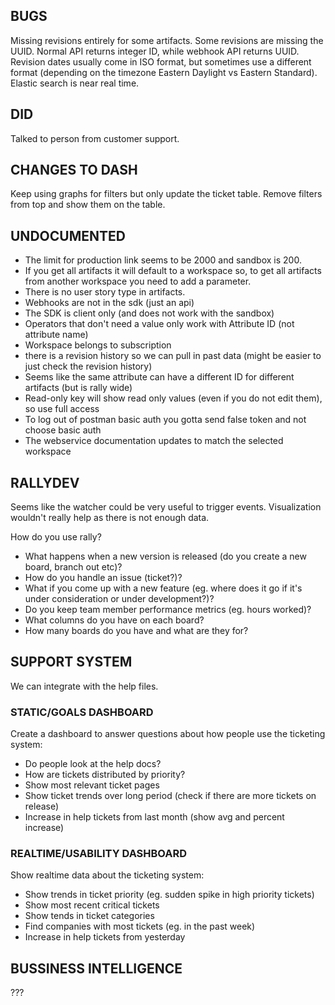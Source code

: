 
## BUGS
Missing revisions entirely for some artifacts.
Some revisions are missing the UUID.
Normal API returns integer ID, while webhook API returns UUID.
Revision dates usually come in ISO format, but sometimes use a different format (depending on the timezone Eastern Daylight vs Eastern Standard).
Elastic search is near real time.

## DID
Talked to person from customer support.

## CHANGES TO DASH
Keep using graphs for filters but only update the ticket table.
Remove filters from top and show them on the table.

## UNDOCUMENTED
* The limit for production link seems to be 2000 and sandbox is 200.
* If you get all artifacts it will default to a workspace so, to get all artifacts from another workspace you need to add a parameter.
* There is no user story type in artifacts.
* Webhooks are not in the sdk (just an api)
* The SDK is client only (and does not work with the sandbox)
* Operators that don't need a value only work with Attribute ID (not attribute name)
* Workspace belongs to subscription
* there is a revision history so we can pull in past data (might be easier to just check the revision history)
* Seems like the same attribute can have a different ID for different artifacts (but is rally wide)
* Read-only key will show read only values (even if you do not edit them), so use full access
* To log out of postman basic auth you gotta send false token and not choose basic auth
* The webservice documentation updates to match the selected workspace


## RALLYDEV
Seems like the watcher could be very useful to trigger events.
Visualization wouldn't really help as there is not enough data.

How do you use rally?
* What happens when a new version is released (do you create a new board, branch out etc)?
* How do you handle an issue (ticket?)?
* What if you come up with a new feature (eg. where does it go if it's under consideration or under development?)?
* Do you keep team member performance metrics (eg. hours worked)?
* What columns do you have on each board?
* How many boards do you have and what are they for?


## SUPPORT SYSTEM
We can integrate with the help files.

### STATIC/GOALS DASHBOARD

Create a dashboard to answer questions about how people use the ticketing system:

* Do people look at the help docs?
* How are tickets distributed by priority?
* Show most relevant ticket pages
* Show ticket trends over long period (check if there are more tickets on release)
* Increase in help tickets from last month (show avg and percent increase)


### REALTIME/USABILITY DASHBOARD

Show realtime data about the ticketing system:

* Show trends in ticket priority (eg. sudden spike in high priority tickets)
* Show most recent critical tickets
* Show tends in ticket categories
* Find companies with most tickets (eg. in the past week)
* Increase in help tickets from yesterday


## BUSSINESS INTELLIGENCE
???